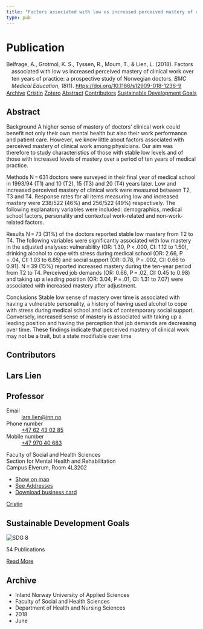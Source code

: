 ```yaml
---
title: "Factors associated with low vs increased perceived mastery of clinical work over ten years of practice: a prospective study of Norwegian doctors"
type: pub
---
```

<h1>Publication</h1>
<article id="csl-bib-container-J2FCUCAK" class="csl-bib-container">
  <div class="csl-bib-body" style="line-height: 1.35; padding-left: 1em; text-indent:-1em;">
  <div class="csl-entry">Belfrage, A., Grotmol, K. S., Tyssen, R., Moum, T., &amp; Lien, L. (2018). Factors associated with low vs increased perceived mastery of clinical work over ten years of practice: a prospective study of Norwegian doctors. <i>BMC Medical Education</i>, <i>18</i>(1). <a href="https://doi.org/10.1186/s12909-018-1236-9">https://doi.org/10.1186/s12909-018-1236-9</a></div>
</div>
  <div class="csl-bib-buttons">
    <a href="#taxonomy-article-J2FCUCAK" class="csl-bib-button">Archive</a>
    <a href="https://app.cristin.no/results/show.jsf?id=1590018" alt="Cristin URL" class="csl-bib-button">Cristin</a>
    <a href="http://zotero.org/groups/5022929/items/J2FCUCAK" alt="Zotero URL" class="csl-bib-button">Zotero</a>
    <a href="#abstract-article-J2FCUCAK" class="csl-bib-button">Abstract</a>
    <a href="#contributors-article-J2FCUCAK" class="csl-bib-button">Contributors</a>
    <a href="#sdg-article-J2FCUCAK" class="csl-bib-button">Sustainable Development Goals</a>
  </div>
  <div id="csl-bib-meta-container-J2FCUCAK"></div>
</article>
<div id="csl-bib-meta-J2FCUCAK" class="csl-bib-meta">
  <article id="abstract-article-J2FCUCAK" class="abstract-article">
    <h1>Abstract</h1>
    Background 
A higher sense of mastery of doctors’ clinical work could benefit not only their own mental health but also their work performance and patient care. However, we know little about factors associated with perceived mastery of clinical work among physicians. Our aim was therefore to study characteristics of those with stable low levels and of those with increased levels of mastery over a period of ten years of medical practice. 
 
Methods 
N = 631 doctors were surveyed in their final year of medical school in 1993/94 (T1) and 10 (T2), 15 (T3) and 20 (T4) years later. Low and increased perceived mastery of clinical work were measured between T2, T3 and T4. Response rates for all items measuring low and increased mastery were 238/522 (46%) and 256/522 (49%) respectively. The following explanatory variables were included: demographics, medical school factors, personality and contextual work-related and non-work-related factors. 
 
Results 
N = 73 (31%) of the doctors reported stable low mastery from T2 to T4. The following variables were significantly associated with low mastery in the adjusted analyses: vulnerability (OR: 1.30, P &lt; .000, CI: 1.12 to 1.50), drinking alcohol to cope with stress during medical school (OR: 2.66, P = .04, CI: 1.03 to 6.85) and social support (OR: 0.78, P = .002, CI: 0.66 to 0.91). N = 39 (15%) reported increased mastery during the ten-year period from T2 to T4. Perceived job demands (OR: 0.66, P = .02, CI: 0.45 to 0.98) and taking up a leading position (OR: 3.04, P = .01, CI: 1.31 to 7.07) were associated with increased mastery after adjustment. 
 
Conclusions 
Stable low sense of mastery over time is associated with having a vulnerable personality, a history of having used alcohol to cope with stress during medical school and lack of contemporary social support. Conversely, increased sense of mastery is associated with taking up a leading position and having the perception that job demands are decreasing over time. These findings indicate that perceived mastery of clinical work may not be a trait, but a state modifiable over time
  </article>
  <article id="contributors-article-J2FCUCAK" class="contributors-article">
    <h1>Contributors</h1>
    <div class="personas">
<div class="vrtx-hinn-person-card">
<div class="photo">
<i class="lar la-user-circle missing-person"></i>
</div>
<div class="info">
<hgroup><h1>Lars Lien</h1>
<h2>Professor</h2>
</hgroup><dl>
<dt>Email</dt>
<dd>
<a href="mailto:lars.lien@inn.no">lars.lien@inn.no</a>
</dd>
<dt>Phone number</dt>
<dd><a href="tel:+4762430285">
+47 62 43 02 85
</a></dd>
<dt>Mobile number</dt>
<dd><a href="tel:+4797040683">
+47 970 40 683
</a></dd>
</dl>
<p>
Faculty of Social and Health Sciences<br>
Section for Mental Health and Rehabilitation<br>
Campus Elverum,
Room 4L3202
</p>
<ul class="vrtx-hinn-links">
<li><a href="https://www.google.com/maps?q=60.88177,11.53669">Show on map</a></li>
<li><a href="https://www.inn.no/english/find-an-employee/lars-lien.html#vrtx-hinn-addresses">See Addresses</a></li>
<li><a href="https://www.inn.no/english/find-an-employee/lars-lien.html?vrtx=vcf">Download business card</a></li>
</ul>
</div>
</div>
<a href="https://app.cristin.no/persons/show.jsf?id=14287" alt="Cristin URL" class="personas-cristin">Cristin</a>
</div>
  </article>
  <article id="sdg-article-J2FCUCAK" class="sdg-article">
    <h1>Sustainable Development Goals</h1>
    <div class="sdg-container"><div id="sdg8" class="sdg">
<img src="{{< params subfolder >}}images/sdg/sdg08_en.png" class="image" alt="SDG 8">
<div class="sdg-overlay">
<p class="sdg-publication-count"><span>54</span> Publications</p>
<p><a href="https://sdgs.un.org/goals/goal8" class="sdg-read-more">Read More</a></p>
</div>
</div></div>
  </article>
  <article id="taxonomy-article-J2FCUCAK" class="taxonomy-article">
    <h1>Archive</h1>
    <ul>
      <li>Inland Norway University of Applied Sciences</li>
      <li>Faculty of Social and Health Sciences</li>
      <li>Department of Health and Nursing Sciences</li>
      <li>2018</li>
      <li>June</li>
    </ul>
  </article>
</div>
